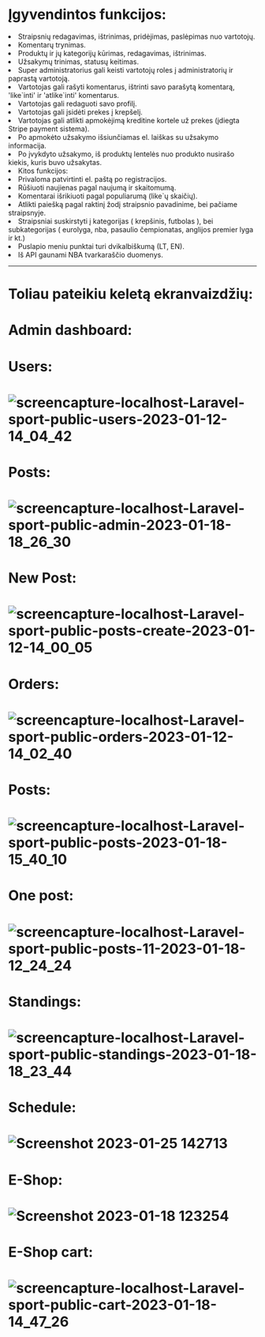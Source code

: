 # Įgyvendintos funkcijos:

<li> Straipsnių redagavimas, ištrinimas, pridėjimas, paslėpimas nuo vartotojų.
<li> Komentarų trynimas.
<li> Produktų ir jų kategorijų kūrimas, redagavimas, ištrinimas.
<li> Užsakymų trinimas, statusų keitimas.
<li> Super administratorius gali keisti vartotojų roles į administratorių ir paprastą vartotoją.
<li> Vartotojas gali rašyti komentarus, ištrinti savo parašytą komentarą, 'like`inti' ir 'atlike`inti' komentarus.
<li> Vartotojas gali redaguoti savo profilį.
<li> Vartotojas gali įsidėti prekes į krepšelį.
<li> Vartotojas gali atlikti apmokėjimą kreditine kortele už prekes (įdiegta Stripe payment sistema).
<li> Po apmokėto užsakymo išsiunčiamas el. laiškas su užsakymo informacija.
<li> Po įvykdyto užsakymo, iš produktų lentelės nuo produkto nusirašo kiekis, kuris buvo užsakytas.
<li> Kitos funkcijos:
<li> Privaloma patvirtinti el. paštą po registracijos.
<li> Rūšiuoti naujienas pagal naujumą ir skaitomumą.
<li> Komentarai išrikiuoti pagal populiarumą (like`ų skaičių).
<li> Atlikti paiešką pagal raktinį žodį straipsnio pavadinime, bei pačiame straipsnyje.
<li> Straipsniai suskirstyti į kategorijas ( krepšinis, futbolas ), bei subkategorijas ( eurolyga, nba, pasaulio čempionatas, anglijos premier lyga ir kt.)
<li> Puslapio meniu punktai turi dvikalbiškumą (LT, EN).
<li> Iš API gaunami NBA tvarkaraščio duomenys.


 <hr>

# Toliau pateikiu keletą ekranvaizdžių:
# Admin dashboard:
# Users:
# ![screencapture-localhost-Laravel-sport-public-users-2023-01-12-14_04_42](https://user-images.githubusercontent.com/107037107/212062184-f6f45efd-eeff-46f6-89d7-b2c673e4acf6.png)
# Posts:
# ![screencapture-localhost-Laravel-sport-public-admin-2023-01-18-18_26_30](https://user-images.githubusercontent.com/107037107/213235694-2b512cc4-ff82-43d1-b1d5-b117ad9ff780.png)
# New Post:
# ![screencapture-localhost-Laravel-sport-public-posts-create-2023-01-12-14_00_05](https://user-images.githubusercontent.com/107037107/212061307-e91918f4-91f5-4592-a348-e5db2acaa17f.png)
# Orders:
# ![screencapture-localhost-Laravel-sport-public-orders-2023-01-12-14_02_40](https://user-images.githubusercontent.com/107037107/212061763-ef0a7dd4-94dd-4eaf-bb49-dbf4b71da2b7.png)
# Posts:
# ![screencapture-localhost-Laravel-sport-public-posts-2023-01-18-15_40_10](https://user-images.githubusercontent.com/107037107/213186509-bdef1358-02e6-463d-a6bb-cff6ecc22862.png)
# One post:
# ![screencapture-localhost-Laravel-sport-public-posts-11-2023-01-18-12_24_24](https://user-images.githubusercontent.com/107037107/213147370-79f68cd3-0d34-47e2-9745-7a2900e528b8.png)
# Standings:
# ![screencapture-localhost-Laravel-sport-public-standings-2023-01-18-18_23_44](https://user-images.githubusercontent.com/107037107/213234850-d62e3548-ae68-4948-b784-7193c5ef721a.png)
# Schedule:
# ![Screenshot 2023-01-25 142713](https://user-images.githubusercontent.com/107037107/214563338-9c72a740-5211-4f24-8d44-9a2c5eb2de32.png)
# E-Shop:
# ![Screenshot 2023-01-18 123254](https://user-images.githubusercontent.com/107037107/213149222-f65e5f93-0e7f-4e3b-8fd5-61d7cb640556.png)
# E-Shop cart:
# ![screencapture-localhost-Laravel-sport-public-cart-2023-01-18-14_47_26](https://user-images.githubusercontent.com/107037107/213175444-1e2c5e05-2b82-4e7b-aa8f-8531c38e4bb3.png)
